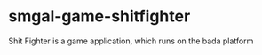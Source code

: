 smgal-game-shitfighter
======================

Shit Fighter is a game application, which runs on the bada platform